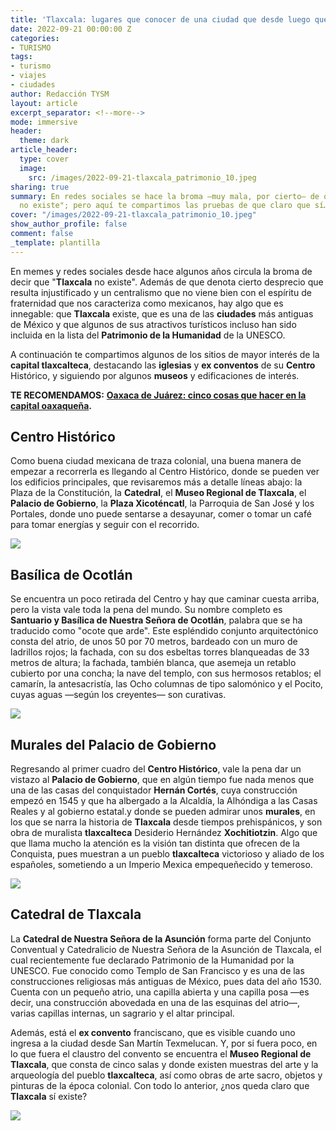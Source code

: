 ```yaml
---
title: 'Tlaxcala: lugares que conocer de una ciudad que desde luego que existe'
date: 2022-09-21 00:00:00 Z
categories:
- TURISMO
tags:
- turismo
- viajes
- ciudades
author: Redacción TYSM
layout: article
excerpt_separator: <!--more-->
mode: immersive
header:
  theme: dark
article_header:
  type: cover
  image:
    src: /images/2022-09-21-tlaxcala_patrimonio_10.jpeg
sharing: true
summary: En redes sociales se hace la broma —muy mala, por cierto— de que "Tlaxcala
  no existe"; pero aquí te compartimos las pruebas de que claro que sí…
cover: "/images/2022-09-21-tlaxcala_patrimonio_10.jpeg"
show_author_profile: false
comment: false
_template: plantilla
---
```







En memes y redes sociales desde hace algunos años circula la broma de decir que "**Tlaxcala** no existe". Además de que denota cierto desprecio que resulta injustificado y un centralismo que no viene bien con el espíritu de fraternidad que nos caracteriza como mexicanos, hay algo que es innegable: que **Tlaxcala** existe, que es una de las **ciudades** más antiguas de México y que algunos de sus atractivos turísticos incluso han sido incluida en la lista del **Patrimonio de la Humanidad** de la UNESCO.

A continuación te compartimos algunos de los sitios de mayor interés de la **capital tlaxcalteca**, destacando las **iglesias** y **ex conventos** de su **Centro** Histórico, y siguiendo por algunos **museos** y edificaciones de interés.

**TE RECOMENDAMOS:** [**Oaxaca de Juárez: cinco cosas que hacer en la capital oaxaqueña**](https://blog.tonoysumariachi.com/turismo/2022/08/11/oaxaca-de-juarez-cinco-cosas-que-hacer-en-la-capital-oaxaquena.html)**.**

## Centro Histórico

Como buena ciudad mexicana de traza colonial, una buena manera de empezar a recorrerla es llegando al Centro Histórico, donde se pueden ver los edificios principales, que revisaremos más a detalle líneas abajo: la Plaza de la Constitución, la **Catedral**, el **Museo Regional de Tlaxcala**, el **Palacio de Gobierno**, la **Plaza Xicoténcatl**, la Parroquia de San José y los Portales, donde uno puede sentarse a desayunar, comer o tomar un café para tomar energías y seguir con el recorrido.

![](https://upload.wikimedia.org/wikipedia/commons/thumb/8/88/Centro%2C_Tlaxcala_de_Xicoht%C3%A9ncatl%2C_Tlax.%2C_Mexico_-_panoramio_%2855%29.jpg/1024px-Centro%2C_Tlaxcala_de_Xicoht%C3%A9ncatl%2C_Tlax.%2C_Mexico_-_panoramio_%2855%29.jpg)

## Basílica de Ocotlán

Se encuentra un poco retirada del Centro y hay que caminar cuesta arriba, pero la vista vale toda la pena del mundo. Su nombre completo es **Santuario y Basílica de Nuestra Señora de Ocotlán**, palabra que se ha traducido como "ocote que arde". Este espléndido conjunto arquitectónico consta del atrio, de unos 50 por 70 metros, bardeado con un muro de ladrillos rojos; la fachada, con su dos esbeltas torres blanqueadas de 33 metros de altura; la fachada, también blanca, que asemeja un retablo cubierto por una concha; la nave del templo, con sus hermosos retablos; el camarín, la antesacristía, las Ocho columnas de tipo salomónico y el Pocito, cuyas aguas —según los creyentes— son curativas.

![](https://upload.wikimedia.org/wikipedia/commons/thumb/9/92/BasilicadeOcotlan.jpg/1024px-BasilicadeOcotlan.jpg)

## Murales del Palacio de Gobierno

Regresando al primer cuadro del **Centro Histórico**, vale la pena dar un vistazo al **Palacio de Gobierno**, que en algún tiempo fue nada menos que una de las casas del conquistador **Hernán Cortés**, cuya construcción empezó en 1545 y que ha albergado a la Alcaldía, la Alhóndiga a las Casas Reales y al gobierno estatal.y donde se pueden admirar unos **murales**, en los que se narra la historia de **Tlaxcala** desde tiempos prehispánicos, y son obra de muralista **tlaxcalteca** Desiderio Hernández **Xochitiotzin**. Algo que que llama mucho la atención es la visión tan distinta que ofrecen de la Conquista, pues muestran a un pueblo **tlaxcalteca** victorioso y aliado de los españoles, sometiendo a un Imperio Mexica empequeñecido y temeroso.

![](https://upload.wikimedia.org/wikipedia/commons/thumb/d/dd/Palacio_de_Gobierno_de_Tlaxcala_-_Mayo_2019_%283%29.jpg/1024px-Palacio_de_Gobierno_de_Tlaxcala_-_Mayo_2019_%283%29.jpg)

## Catedral de Tlaxcala

La **Catedral de Nuestra Señora de la Asunción** forma parte del Conjunto Conventual y Catedralicio de Nuestra Señora de la Asunción de Tlaxcala, el cual recientemente fue declarado Patrimonio de la Humanidad por la UNESCO. Fue conocido como Templo de San Francisco y es una de las construcciones religiosas más antiguas de México, pues data del año 1530. Cuenta con un pequeño atrio, una capilla abierta y una capilla posa —es decir, una construcción abovedada en una de las esquinas del atrio—, varias capillas internas, un sagrario y el altar principal.

Además, está el **ex convento** franciscano, que es visible cuando uno ingresa a la ciudad desde San Martín Texmelucan. Y, por si fuera poco, en lo que fuera el claustro del convento se encuentra el **Museo Regional de Tlaxcala**, que consta de cinco salas y donde existen muestras del arte y la arqueología del pueblo **tlaxcalteca**, así como obras de arte sacro, objetos y pinturas de la época colonial. Con todo lo anterior, ¿nos queda claro que **Tlaxcala** sí existe?

![](https://upload.wikimedia.org/wikipedia/commons/thumb/7/79/Templo_y_Ex_Convento_de_San_Francisco_de_la_Asunci%C3%B3n_de_Nuestra_Se%C3%B1ora%2C_Tlaxcala%2C_Tlax._M%C3%A9xico..JPG/1024px-Templo_y_Ex_Convento_de_San_Francisco_de_la_Asunci%C3%B3n_de_Nuestra_Se%C3%B1ora%2C_Tlaxcala%2C_Tlax._M%C3%A9xico..JPG)
